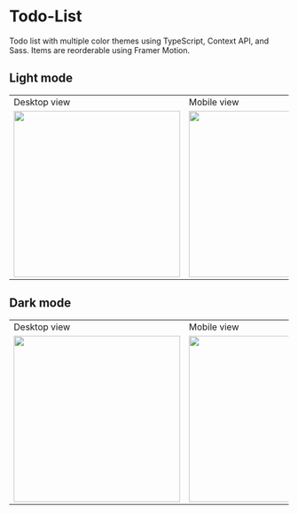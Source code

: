 # Todo-List

Todo list with multiple color themes using TypeScript, Context API, and Sass. Items are reorderable using Framer Motion.

## Light mode

<table>
  <tr>
    <td>Desktop view</td>
    <td>Mobile view</td>
  </tr>
  <tr>
    <td><img src="https://github.com/ashoaa/Todo-List/assets/105010382/731ec407-14a7-401d-bef8-a5ec2b013f81" height=300</td>
    <td><img src="https://github.com/ashoaa/Todo-List/assets/105010382/da4a24c5-7195-4d32-8e9b-a89c238374fb" height=300 ></td>
  </tr>
 </table>
 
## Dark mode
<table>
  <tr>
    <td>Desktop view</td>
    <td>Mobile view</td>
  </tr>
  <tr>
    <td><img src="https://github.com/ashoaa/Todo-List/assets/105010382/994900e7-60bc-49e9-988e-10b67d04cd77" height=300</td>
    <td><img src="https://github.com/ashoaa/Todo-List/assets/105010382/297e39e0-700a-4362-967f-0800ac36cdb2" height=300 ></td>
  </tr>
 </table>
